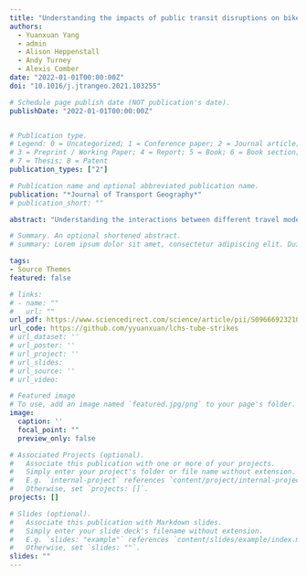 ```yaml
---
title: "Understanding the impacts of public transit disruptions on bikeshare schemes and cycling behaviours using spatiotemporal and graph-based analysis: A case study of four London Tube strikes"
authors:
  - Yuanxuan Yang
  - admin
  - Alison Heppenstall
  - Andy Turney
  - Alexis Comber
date: "2022-01-01T00:00:00Z"
doi: "10.1016/j.jtrangeo.2021.103255"

# Schedule page publish date (NOT publication's date).
publishDate: "2022-01-01T00:00:00Z"


# Publication type.
# Legend: 0 = Uncategorized; 1 = Conference paper; 2 = Journal article;
# 3 = Preprint / Working Paper; 4 = Report; 5 = Book; 6 = Book section;
# 7 = Thesis; 8 = Patent
publication_types: ["2"]

# Publication name and optional abbreviated publication name.
publication: "*Journal of Transport Geography*"
# publication_short: ""

abstract: "Understanding the interactions between different travel modes is crucial for improving urban transport resilience, especially during times of disruption and transit failure. As a flexible and sustainable travel mode, bikeshare schemes are able to solve “first/last” mile problems in urban transit as well as provide an alternative to motorised traffic. This paper uses OD (origin and destination) trip data from the London Cycle Hire Scheme and temporal docking station bike availability data to explore the impact of four separate London Underground (Tube) strikes on bikeshare usage and behaviours. The results suggest that bikeshare usage generally rises in response to Tube disruptions, but the extent and nature of this rise in use varies according to the type of disruption. A novel measure of station pressure suggests that the scheme very quickly reaches saturated capacity and is unusable in certain parts of London during disruptions. A graph-based analysis reveals several changes in OD flow structures. This implies a modal shift from Tube to bikeshare and a change of route behaviours among bikeshare users. Weekday Tube strikes bring new behaviours and new OD pairs to the bike flow structures, whilst for weekend strikes existing patterns are consolidated. The corollary is that more heterogenous OD trip patterns are introduced by higher volumes of commuting trips and intense competition of cycles/docks. Cyclists are forced into using alternative (second or third preference) docking stations with new behaviours, and possibly users, as journeys that would otherwise be made via the Tube are made via bikeshare. This work comprehensively presents and compares the impacts of Tube strikes under varied circumstances and offers a detailed understanding of the changed cycling behaviours that could be used in transport planning and management."

# Summary. An optional shortened abstract.
# summary: Lorem ipsum dolor sit amet, consectetur adipiscing elit. Duis posuere tellus ac convallis placerat. Proin tincidunt magna sed ex sollicitudin condimentum.

tags:
- Source Themes
featured: false

# links:
# - name: ""
#   url: ""
url_pdf: https://www.sciencedirect.com/science/article/pii/S0966692321003082
url_code: https://github.com/yyuanxuan/lchs-tube-strikes
# url_dataset: ''
# url_poster: ''
# url_project: ''
# url_slides:
# url_source: ''
# url_video:

# Featured image
# To use, add an image named `featured.jpg/png` to your page's folder.
image:
  caption: ''
  focal_point: ""
  preview_only: false

# Associated Projects (optional).
#   Associate this publication with one or more of your projects.
#   Simply enter your project's folder or file name without extension.
#   E.g. `internal-project` references `content/project/internal-project/index.md`.
#   Otherwise, set `projects: []`.
projects: []

# Slides (optional).
#   Associate this publication with Markdown slides.
#   Simply enter your slide deck's filename without extension.
#   E.g. `slides: "example"` references `content/slides/example/index.md`.
#   Otherwise, set `slides: ""`.
slides: ""
---
```

